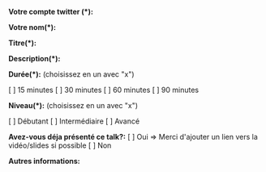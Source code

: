 <!--
MERCI DE REMPLIR L'ENSEMBLE DU TEMPLATE

Si vous avez des difficultés à remplir ce template, vous pouvez vous référer à cet article sur l'utilisation du markdown avec Github:
https://guides.github.com/features/mastering-markdown/
-->

**Votre compte twitter (*):**
<!-- @ -->

**Votre nom(*):**

**Titre(*):**
<!-- Ajoutez le titre de votre talk -->

**Description(*):**
<!-- Ajoutez la description de votre talk -->

**Durée(*):** (choisissez en un avec "x")
<!-- Quelle est la durée de votre talk? -->
[ ] 15 minutes
[ ] 30 minutes
[ ] 60 minutes
[ ] 90 minutes

**Niveau(*):** (choisissez en un avec "x")
<!-- Quel niveau doit avoir votre audience? -->
[ ] Débutant
[ ] Intermédiaire
[ ] Avancé

**Avez-vous déja présenté ce talk?:**
[ ] Oui => Merci d'ajouter un lien vers la vidéo/slides si possible
[ ] Non

**Autres informations:**
<!-- Ajoutez ici les informations complémentaires relatives à votre talk -->
